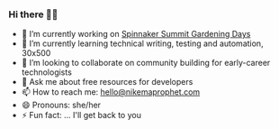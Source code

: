 ### Hi there 👋🏾


- 🔭 I’m currently working on [Spinnaker Summit Gardening Days](https://spinnaker.io/community/gardening/)
- 🌱 I’m currently learning technical writing, testing and automation, 30x500
- 👯 I’m looking to collaborate on community building for early-career technologists
- 💬 Ask me about free resources for developers
- 📫 How to reach me: hello@nikemaprophet.com
- 😄 Pronouns: she/her
- ⚡ Fun fact: ... I'll get back to you
